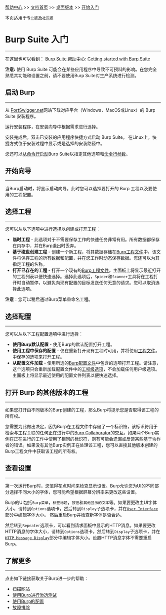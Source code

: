 [帮助中心](https://support.portswigger.net/) >> [文档首页](../../index.md) >> [桌面版本](../index.md) >> [开始入门](index.md)

本页适用于`专业版`及`社区版`

# Burp Suite 入门
-------------------------------
在这里也可以看到：
[Burp Suite 帮助中心](https://support.portswigger.net/): [Getting started with Burp Suite](https://support.portswigger.net/customer/portal/articles/1816883-getting-started-with-burp-suite)

**注意:** 使用 Burp Suite 可能会在某些应用程序中导致不可预料的影响。在您完全熟悉其功能和设置之前，请不要使用Burp Suite对生产系统进行检测。

## 启动 Burp
--------------
从 [PortSwigger.net](https://portswigger.net/burp/releases)网站下载对应平台（Windows，MacOS或Linux）的 Burp Suite 安装程序。

运行安装程序，在安装向导中根据需求进行选择。

安装完成后，双击已安装的应用程序快捷方式启动 Burp Suite。 在Linux上，快捷方式位于安装过程中显示或是选择的安装路径中。

您还可以[从命令行启动](launching-from-command-line.md)Burp Suite以指定其他选项和[命令行参数](launching-from-command-line.md#命令行参数)。

## 开始向导
--------------
当Burp启动时，将显示启动向导。此时您可以选择要打开的 Burp 工程以及要使用的工程配置。

## 选择工程
--------------
您可以从以下选项中进行选择以创建或打开工程：

* **临时工程** - 此选项对于不需要保存工作的快速任务非常有用。所有数据都保存在内存中，并在Burp退出时丢弃。
* **基于磁盘创建工程** - 创建一个新工程，将其数据存储在[Burp工程文件](projects.md)中。该文件将保存工程的所有数据和配置，并在您工作时动态保存数据。您还可以为其指定工程的名称。
* **打开已存在的工程** - 打开一个现有的[Burp工程文件](projects.md)。主面板上将显示最近打开的工程列表以便快速选择。选择此选项后，`Spider`和`Scanner`工具将在工程打开时自动暂停，以避免向现有配置的目标发送任何无意的请求。您可以取消选择此选项。

**注意**：您可以稍后通过Burp菜单重命名工程。


## 选择配置
--------------
您可以从以下工程配置选项中进行选择：

* **使用Burp默认配置** - 使用Burp的默认配置打开工程。
* **使用工程中保存的配置** - 仅在重新打开现有工程时可用，并将使用[工程文件](projects.md)。中保存的选项来打开工程。
* **从配置文件加载** - 使用所选的[Burp配置文件](configuration.md)中包含的选项打开工程。请注意，这个选项只会重新加载配置文件中的[工程级选项](../options/index.md)，不会加载任何用户级选项。主面板上将显示最近使用的配置文件列表以便快速选择。

## 打开 Burp 的其他版本的工程
--------------
如果您打开由不同版本的Burp创建的工程，那么Burp将提示您是否取得该工程的所有权。

您需要为此做出决定，因为Burp在工程文件中存储了一个标识符，该标识符用于检索与工程关联的任何正在进行中的[Burp Collaborator](../../collaborator/index.md)的交互。如果两个Burp实例在正在进行的工作中使用了相同的标识符，则有可能会遗漏或反馈某些基于协作者的错误。如果没有其他Burp实例正在处理该工程，您可以直接其他版本创建的Burp工程文件中获取该工程的所有权。

## 查看设置
--------------
第一次运行Burp时，您值得花点时间来检查显示设置。Burp允许您为UI的不同部分选择不同大小的字体，您可能希望根据屏幕分辨率来更改这些设置。

Burp的UI包括`Burp菜单`，`标签标题`，`按钮`和`其他显示的文本`等。如果要更改主UI字体大小，请转到`Options`选项卡，然后转到`Display`子选项卡，并在[`User Interface`](index.md)部分中编辑字体大小。 然后重启Burp并检查新字体是否合适。

然后转到`Repeater`选项卡，可以看到请求面板中显示的HTTP消息。如果要更改HTTP消息的字体大小，请转到`Options`选项卡，然后转到`Display`子选项卡，并在[`HTTP Message Display`](index.md)部分中编辑字体大小。设置HTTP消息字体不需要重启Burp。

## 了解更多
--------------
点击如下链接获取关于Burp进一步的帮助：

* [扫描网站](../Scanninscanningg_Web_Sites/index.md)
* [使用Burp进行渗透测试](../penetration-testing/index.md)
* [使用Burp的配置](configuration.md)
* [故障排除](../troubleshooting.md)
